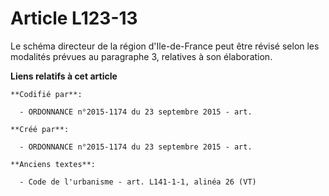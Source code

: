 # Article L123-13

Le schéma directeur de la région d'Ile-de-France peut être révisé selon les modalités prévues au paragraphe 3, relatives à
son élaboration.

**Liens relatifs à cet article**

	**Codifié par**:

	  - ORDONNANCE n°2015-1174 du 23 septembre 2015 - art.

	**Créé par**:

	  - ORDONNANCE n°2015-1174 du 23 septembre 2015 - art.

	**Anciens textes**:

	  - Code de l'urbanisme - art. L141-1-1, alinéa 26 (VT)
